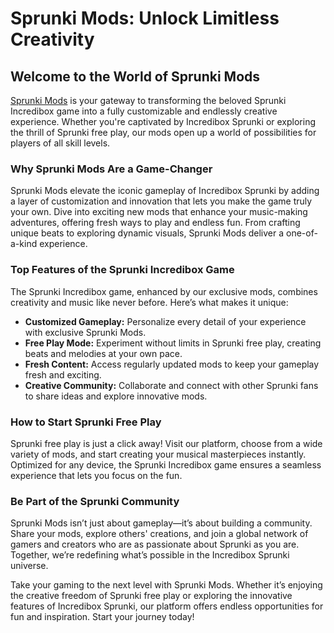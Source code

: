 <h1>Sprunki Mods: Unlock Limitless Creativity</h1> <h2>Welcome to the World of Sprunki Mods</h2> <p><a href="https://sprunkimod.github.io/">Sprunki Mods</a> is your gateway to transforming the beloved Sprunki Incredibox game into a fully customizable and endlessly creative experience. Whether you're captivated by Incredibox Sprunki or exploring the thrill of Sprunki free play, our mods open up a world of possibilities for players of all skill levels.</p> <h3>Why Sprunki Mods Are a Game-Changer</h3> <p>Sprunki Mods elevate the iconic gameplay of Incredibox Sprunki by adding a layer of customization and innovation that lets you make the game truly your own. Dive into exciting new mods that enhance your music-making adventures, offering fresh ways to play and endless fun. From crafting unique beats to exploring dynamic visuals, Sprunki Mods deliver a one-of-a-kind experience.</p> <h3>Top Features of the Sprunki Incredibox Game</h3> <p>The Sprunki Incredibox game, enhanced by our exclusive mods, combines creativity and music like never before. Here’s what makes it unique:</p> <ul> <li><strong>Customized Gameplay:</strong> Personalize every detail of your experience with exclusive Sprunki Mods.</li> <li><strong>Free Play Mode:</strong> Experiment without limits in Sprunki free play, creating beats and melodies at your own pace.</li> <li><strong>Fresh Content:</strong> Access regularly updated mods to keep your gameplay fresh and exciting.</li> <li><strong>Creative Community:</strong> Collaborate and connect with other Sprunki fans to share ideas and explore innovative mods.</li> </ul> <h3>How to Start Sprunki Free Play</h3> <p>Sprunki free play is just a click away! Visit our platform, choose from a wide variety of mods, and start creating your musical masterpieces instantly. Optimized for any device, the Sprunki Incredibox game ensures a seamless experience that lets you focus on the fun.</p> <h3>Be Part of the Sprunki Community</h3> <p>Sprunki Mods isn’t just about gameplay—it’s about building a community. Share your mods, explore others' creations, and join a global network of gamers and creators who are as passionate about Sprunki as you are. Together, we’re redefining what’s possible in the Incredibox Sprunki universe.</p> <p>Take your gaming to the next level with Sprunki Mods. Whether it’s enjoying the creative freedom of Sprunki free play or exploring the innovative features of Incredibox Sprunki, our platform offers endless opportunities for fun and inspiration. Start your journey today!</p> 
